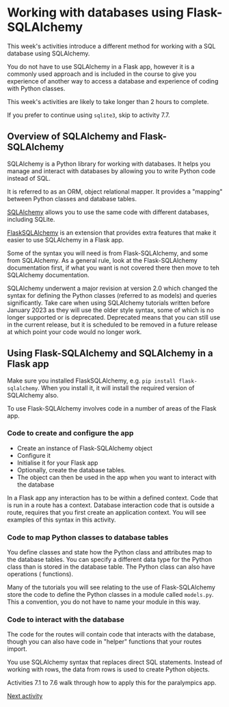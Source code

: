 # Working with databases using Flask-SQLAlchemy

This week's activities introduce a different method for working with a SQL database using SQLAlchemy.

You do not have to use SQLAlchemy in a Flask app, however it is a commonly used approach and is included in the course
to give you experience of another way to access a database and experience of coding with Python classes.

This week's activities are likely to take longer than 2 hours to complete.

If you prefer to continue using `sqlite3`, skip to activity 7.7.

## Overview of SQLAlchemy and Flask-SQLAlchemy

SQLAlchemy is a Python library for working with databases. It helps you manage and interact with databases by
allowing you to write Python code instead of SQL.

It is referred to as an ORM, object relational mapper. It provides a "mapping" between Python classes and database
tables.

[SQLAlchemy](https://www.sqlalchemy.org) allows you to use the same code with different databases, including SQLite.

[FlaskSQLAlchemy](https://flask-sqlalchemy.readthedocs.io/en/stable/) is an extension that provides extra features that make it easier to use SQLAlchemy in a Flask app.

Some of the syntax you will need is from Flask-SQLAlchemy, and some from SQLAlchemy. As a general rule, look at the
Flask-SQLAlchemy documentation first, if what you want is not covered there then move to teh SQLAlchemy documentation.

SQLAlchemy underwent a major revision at version 2.0 which changed the syntax for defining the Python classes (referred
to as models) and queries significantly. Take care when using SQLAlchemy tutorials written before January 2023 as they
will use the older style syntax, some of which is no longer supported or is deprecated. Deprecated means that you can
still use in the current release, but it is scheduled to be removed in a future release at which point your code would
no longer work.

## Using Flask-SQLAlchemy and SQLAlchemy in a Flask app

Make sure you installed FlaskSQLAlchemy, e.g. `pip install flask-sqlalchemy`. When you install it, it will install the
required version of SQLAlchemy also.

To use Flask-SQLAlchemy involves code in a number of areas of the Flask app.

### Code to create and configure the app

- Create an instance of Flask-SQLAlchemy object
- Configure it
- Initialise it for your Flask app
- Optionally, create the database tables.
- The object can then be used in the app when you want to interact with the database

In a Flask app any interaction has to be within a defined context. Code that is run in a route has a context. Database
interaction code that is outside a route, requires that you first create an application context. You will see examples
of this syntax in this activity.

### Code to map Python classes to database tables

You define classes and state how the Python class and attributes map to the database tables. You can specify a different
data type for the Python class than is stored in the database table. The Python class can also have operations (
functions).

Many of the tutorials you will see relating to the use of Flask-SQLAlchemy store the code to define the Python classes
in a module called `models.py`. This a convention, you do not have to name your module in this way.

### Code to interact with the database

The code for the routes will contain code that interacts with the database, though you can also have code in "helper"
functions that your routes import.

You use SQLAlchemy syntax that replaces direct SQL statements. Instead of working with rows, the data from rows is used
to create Python objects.

Activities 7.1 to 7.6 walk through how to apply this for the paralympics app.

[Next activity](7-2-initialise.md)
